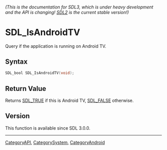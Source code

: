 ###### (This is the documentation for SDL3, which is under heavy development and the API is changing! [SDL2](https://wiki.libsdl.org/SDL2/) is the current stable version!)
# SDL_IsAndroidTV

Query if the application is running on Android TV.

## Syntax

```c
SDL_bool SDL_IsAndroidTV(void);

```

## Return Value

Returns [SDL_TRUE](SDL_TRUE) if this is Android TV, [SDL_FALSE](SDL_FALSE)
otherwise.

## Version

This function is available since SDL 3.0.0.

----
[CategoryAPI](CategoryAPI), [CategorySystem](CategorySystem), [CategoryAndroid](CategoryAndroid)


